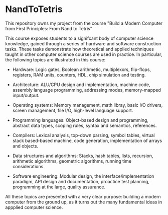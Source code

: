 # NandToTetris
This repository owns my project from the course "Build a Modern Computer from First Principles: From Nand to Tetris" 

This course exposes students to a signifcant body of computer science knowledge, gained through a series of hardware and software construction tasks. These tasks demonstrate how theoretical and applied techniques taught in other computer science courses are used in practice. In particular, the following topics are illustrated in this course:

* Hardware: Logic gates, Boolean arithmetic, multiplexors, flip-flops, registers, RAM units, counters, HDL, chip simulation and testing. 

- Architecture: ALU/CPU design and implementation, machine code, assembly language programming, addressing modes, memory-mapped input/output. 

* Operating systems: Memory management, math libray, basic I/O drivers, screen management, file I/O, high-level language support. 

* Programming languages: Object-based design and programming, abstract data types, scoping rules, syntax and semantics, references. 

* Compilers: Lexical analysis, top-down parsing, symbol tables, virtual stack based-based machine, code generation, implementation of arrays and objects. 

* Data structures and algorithms: Stacks, hash tables, lists, recursion, arithmetic algorithms, geometric algorithms, running time considerations. 

* Software engineering: Modular design, the interface/implementation paradigm, API design and documentation, proactice test planning, programming at the large, quality assurance. 

All these topics are presented with a very clear purpose: building a modern computer from the ground up, as it turns out the many fundamental ideas in appplied computer science. 
